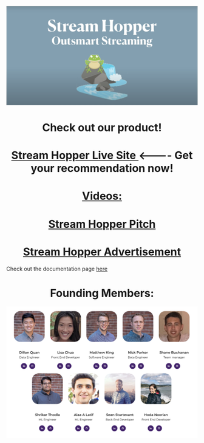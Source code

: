 <p align = 'center'>
  <img src=srthop_logo.png width = 700>
  </p>

<h1 align = 'center'><b>Check out our product!</b></h1>

<h1 align = 'center'><a href="http://www.streamhopper.video/">Stream Hopper Live Site </a><---- Get your recommendation now!</h1>

<h1 align = 'center'><u>Videos:</u></h1>

<h1 align = 'center'><a href="https://youtu.be/LxyyNk5sFxc">Stream Hopper Pitch</a></h1>

<h1 align = 'center'><a href="https://youtu.be/n6VAeDgY7sI">Stream Hopper Advertisement</a></h1>


Check out the documentation page [here](https://msds698.github.io/2020-product-analytics-group-project-group1/)

<h1 align = 'center'><b>Founding Members:</b></h1>

<p align = 'center'>
  <img src=founding_members.png width = 700>
  </p>
